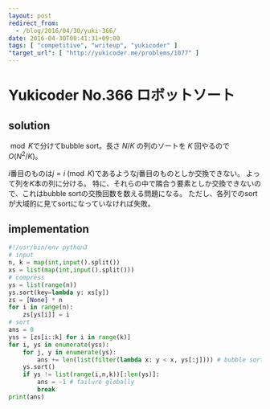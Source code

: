 ```yaml
---
layout: post
redirect_from:
  - /blog/2016/04/30/yuki-366/
date: 2016-04-30T00:41:31+09:00
tags: [ "competitive", "writeup", "yukicoder" ]
"target_url": [ "http://yukicoder.me/problems/1077" ]
---
```


# Yukicoder No.366 ロボットソート

## solution

$\bmod K$で分けてbubble sort。長さ $N/K$ の列のソートを $K$ 回やるので $O(N^2/K)$。

$i$番目のものは$j = i \pmod K$であるような$j$番目のものとしか交換できない。
よって列を$K$本の列に分ける。
特に、それらの中で隣合う要素としか交換できないので、これはbubble sortの交換回数を数える問題になる。
ただし、各列でのsortが大域的に見てsortになっていなければ失敗。

## implementation

``` python
#!/usr/bin/env python3
# input
n, k = map(int,input().split())
xs = list(map(int,input().split()))
# compress
ys = list(range(n))
ys.sort(key=lambda y: xs[y])
zs = [None] * n
for i in range(n):
    zs[ys[i]] = i
# sort
ans = 0
yss = [zs[i::k] for i in range(k)]
for i, ys in enumerate(yss):
    for j, y in enumerate(ys):
        ans += len(list(filter(lambda x: y < x, ys[:j]))) # bubble sort locally
    ys.sort()
    if ys != list(range(i,n,k))[:len(ys)]:
        ans = -1 # failure globally
        break
print(ans)
```
